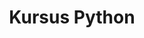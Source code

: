 ---
layout:   certificate
title:    "Kursus Python"
slug:     python
category: progate
issuer:   "Progate Indonesia"
---